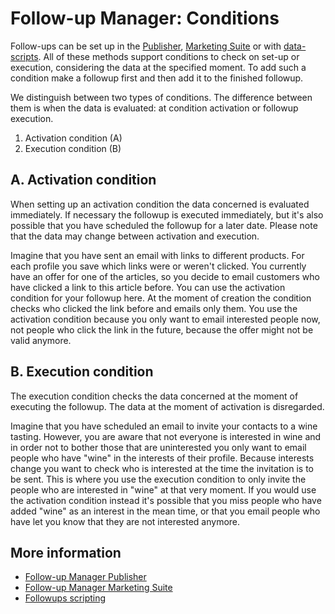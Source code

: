 # Follow-up Manager: Conditions

Follow-ups can be set up in the [Publisher](./follow-up-manager-publisher), 
[Marketing Suite](./follow-up-manager-ms) or with 
[data-scripts](./followups-scripting). All of these methods support conditions 
to check on set-up or execution, considering the data at the specified moment. 
To add such a condition make a followup first and then add it to the 
finished followup.

We distinguish between two types of conditions. The difference between 
them is when the data is evaluated: at condition activation or followup 
execution.

1.  Activation condition (A)
2.  Execution condition (B)

## A. Activation condition

When setting up an activation condition the data concerned is evaluated 
immediately. If necessary the followup is executed immediately, but it's 
also possible that you have scheduled the followup for a later date. Please 
note that the data may change between activation and execution.

Imagine that you have sent an email with links to different products. For 
each profile you save which links were or weren't clicked. You currently 
have an offer for one of the articles, so you decide to email customers 
who have clicked a link to this article before. You can use the activation 
condition for your followup here. At the moment of creation the condition 
checks who clicked the link before and emails only them. You use the activation 
condition because you only want to email interested people now, not people 
who click the link in the future, because the offer might not be valid anymore.

## B. Execution condition

The execution condition checks the data concerned at the moment of 
executing the followup. The data at the moment of activation is disregarded.

Imagine that you have scheduled an email to invite your contacts to 
a wine tasting. However, you are aware that not everyone is interested 
in wine and in order not to bother those that are uninterested you only 
want to email people who have "wine" in the interests of their profile. 
Because interests change you want to check who is interested at the time 
the invitation is to be sent. This is where you use the execution condition 
to only invite the people who are interested in "wine" at that very moment. 
If you would use the activation condition instead it's possible that you 
miss people who have added "wine" as an interest in the mean time, or that 
you email people who have let you know that they are not interested anymore.

## More information

* [Follow-up Manager Publisher](./follow-up-manager-publisher)
* [Follow-up Manager Marketing Suite](./follow-up-manager-ms)
* [Followups scripting](./followups-scripting)
